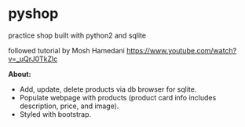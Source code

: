 # pyshop
practice shop built with python2 and sqlite

followed tutorial by Mosh Hamedani https://www.youtube.com/watch?v=_uQrJ0TkZlc

<strong>About:</strong></br>
<ul>
  <li>Add, update, delete products via db browser for sqlite.</li> 
  <li>Populate webpage with products (product card info includes description, price, and image).</li>
  <li>Styled with bootstrap.</li>
<ul>
